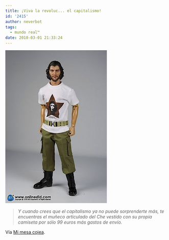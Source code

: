 ```yaml
---
title: ¡Viva la revoluc... el capitalismo!
id: '2415'
author: neverbot
tags:
  - mundo real™
date: 2010-03-01 21:33:24
---
```


![201003012132.jpg](./viva-la-revoluc-el-capitalismo/201003012132.jpg)

> _Y cuando crees que el capitalismo ya no puede sorprenderte más, te encuentras el muñeco articulado del Che vestido con su propia camiseta por sólo 99 euros más gastos de envío._

Vía [Mi mesa cojea](http://www.mimesacojea.com/2010/02/patria-o-muerte.html).